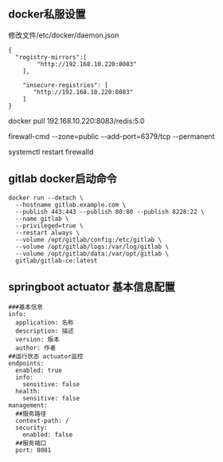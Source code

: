
## docker私服设置

修改文件/etc/docker/daemon.json

```
{
  "registry-mirrors":[
        "http://192.168.10.220:8083"
    ],
 
    "insecure-registries": [
       "http://192.168.10.220:8083"
    ]
}
```

docker pull 192.168.10.220:8083/redis:5.0

firewall-cmd --zone=public --add-port=6379/tcp --permanent

systemctl restart firewalld

## gitlab docker启动命令

```
docker run --detach \
  --hostname gitlab.example.com \
  --publish 443:443 --publish 80:80 --publish 8228:22 \
  --name gitlab \
  --privileged=true \
  --restart always \
  --volume /opt/gitlab/config:/etc/gitlab \
  --volume /opt/gitlab/logs:/var/log/gitlab \
  --volume /opt/gitlab/data:/var/opt/gitlab \
  gitlab/gitlab-ce:latest
```


## springboot actuator 基本信息配置

```
###基本信息
info:
  application: 名称
  description: 描述
  version: 版本
  author: 作者
##运行状态 actuator监控
endpoints:
  enabled: true
  info:
    sensitive: false
  health:
    sensitive: false
management:
  ##服务路径
  context-path: /
  security:
    enabled: false
  ##服务端口
  port: 8081
```